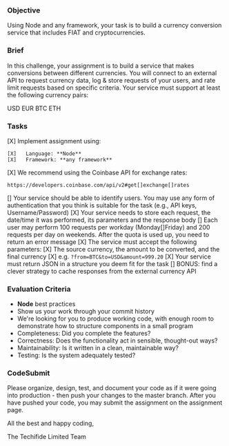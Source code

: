 ### Objective

Using Node and any framework, your task is to build a currency conversion service that includes FIAT and cryptocurrencies.

### Brief

In this challenge, your assignment is to build a service that makes conversions between different currencies. You will connect to an external API to request currency data, log & store requests of your users, and rate limit requests based on specific criteria. Your service must support at least the following currency pairs:

USD
EUR
BTC
ETH

### Tasks

[X]   Implement assignment using:

    [X]   Language: **Node**
    [X]   Framework: **any framework**

[X]   We recommend using the Coinbase API for exchange rates:

    https://developers.coinbase.com/api/v2#get[]exchange[]rates

[]   Your service should be able to identify users. You may use any form of authentication that you think is suitable for the task (e.g., API keys, Username/Password)
[X]   Your service needs to store each request, the date/time it was performed, its parameters and the response body
[]   Each user may perform 100 requests per workday (Monday[]Friday) and 200 requests per day on weekends. After the quota is used up, you need to return an error message
[X]   The service must accept the following parameters:
    [X]   The source currency, the amount to be converted, and the final currency
    [X]   e.g. `?from=BTC&to=USD&amount=999.20`
[X]   Your service must return JSON in a structure you deem fit for the task
[]   BONUS: find a clever strategy to cache responses from the external currency API

### Evaluation Criteria

-   **Node** best practices
-   Show us your work through your commit history
-   We're looking for you to produce working code, with enough room to demonstrate how to structure components in a small program
-   Completeness: Did you complete the features?
-   Correctness: Does the functionality act in sensible, thought-out ways?
-   Maintainability: Is it written in a clean, maintainable way?
-   Testing: Is the system adequately tested?

### CodeSubmit

Please organize, design, test, and document your code as if it were going into production - then push your changes to the master branch. After you have pushed your code, you may submit the assignment on the assignment page.

All the best and happy coding,

The Techifide Limited Team